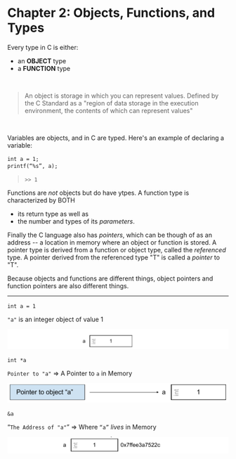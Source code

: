 # Chapter 2: Objects, Functions, and Types

Every type in C is either:
  * an **OBJECT** type
  * a **FUNCTION** type

<br /> 

> An object is storage in which you can represent values. Defined by the C Standard as a "region of data storage in the execution environment, the contents of which can represent values"

<br /> 

Variables are objects, and in C are typed. Here's an example of declaring a variable:

```
int a = 1;
printf(“%s”, a); 
```

>`` >> 1 ``

Functions are *not* objects but do have ytpes. A function type is characterized by BOTH 
  * its return type as well as 
  * the number and types of its *parameters*. 

Finally the C language also has *pointers*, which can be though of as an address -- a location in memory where an object or function is stored. A pointer type is derived from a function or object type, called the *referenced* type.  A pointer derived from the referenced type "T" is called a *pointer* to "T". 

Because objects and functions are different things, object pointers and function pointers are also different things.

---

```
int a = 1 
```
``"a"`` is an integer object of value 1

![alt text](images/img_1.png "Img 1")

```
int *a 
```
``Pointer to "a"`` ⇒ A Pointer to ``a`` in Memory

![alt text](images/img_2.png "Img 2")

```
&a
```
“``The Address of "a"``” ⇒ Where ``“a”`` *lives* in Memory

![alt text](images/img_3.png "Img 3")




